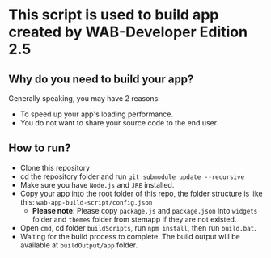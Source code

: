 This script is used to build app created by WAB-Developer Edition 2.5
===================================================


Why do you need to build your app?
-----------------------------------
Generally speaking, you may have 2 reasons:
* To speed up your app's loading performance.
* You do not want to share your source code to the end user.


How to run?
-----------------------------------
* Clone this repository
* cd the repository folder and run `git submodule update --recursive`
* Make sure you have `Node.js` and `JRE` installed.  
* Copy your app into the root folder of this repo, the folder structure is like this: `wab-app-build-script/config.json`
   * **Please note**: Please copy `package.js` and `package.json` into `widgets` folder and `themes` folder from stemapp if they are not existed.
* Open `cmd`, cd folder `buildScripts`, run `npm install`, then run `build.bat`.
* Waiting for the build process to complete. The build output will be available at `buildOutput/app` folder.
